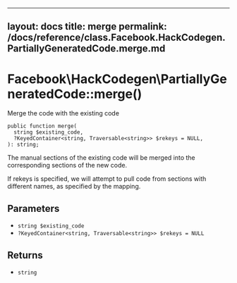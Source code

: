 
***

layout: docs
title: merge
permalink: /docs/reference/class.Facebook.HackCodegen.PartiallyGeneratedCode.merge.md
---







# Facebook\\HackCodegen\\PartiallyGeneratedCode::merge()




Merge the code with the existing code




``` Hack
public function merge(
  string $existing_code,
  ?KeyedContainer<string, Traversable<string>> $rekeys = NULL,
): string;
```




The manual sections of
the existing code will be merged into the corresponding sections
of the new code.




If rekeys is specified, we will attempt to pull code from sections
with different names, as specified by the mapping.




## Parameters




+ ` string $existing_code `
+ ` ?KeyedContainer<string, Traversable<string>> $rekeys = NULL `




## Returns




* ` string `
